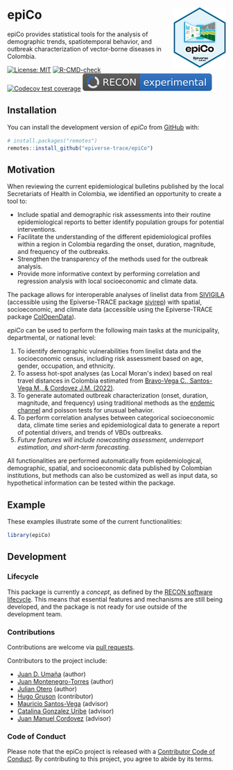 
<!-- README.md is generated from README.Rmd. Please edit that file -->

# epiCo <img src="man/figures/logo.svg" align="right" width="120"/>

epiCo provides statistical tools for the analysis of demographic trends, spatiotemporal behavior, and outbreak characterization of vector-borne diseases in Colombia. 

<!-- badges: start -->
[![License:
MIT](https://img.shields.io/badge/License-MIT-yellow.svg)](https://opensource.org/licenses/MIT)
[![R-CMD-check](https://github.com/epiverse-trace/epico/actions/workflows/R-CMD-check.yaml/badge.svg)](https://github.com/epiverse-trace/epico/actions/workflows/R-CMD-check.yaml)
[![Codecov test
coverage](https://codecov.io/gh/epiverse-trace/epico/branch/main/graph/badge.svg)](https://app.codecov.io/gh/epiverse-trace/epico?branch=main)
[![lifecycle-experimental](https://raw.githubusercontent.com/reconverse/reconverse.github.io/master/images/badge-experimental.svg)](https://www.reconverse.org/lifecycle.html#experimental)
<!-- badges: end -->

## Installation

You can install the development version of *epiCo* from
[GitHub](https://github.com/) with:

``` r
# install.packages("remotes")
remotes::install_github("epiverse-trace/epiCo")
```

## Motivation

When reviewing the current epidemiological bulletins published by the local Secretariats of Health in Colombia, we identified an opportunity to create a tool to:
- Include spatial and demographic risk assessments into their routine epidemiological reports to better identify population groups for potential interventions.
- Facilitate the understanding of the different epidemiological profiles within a region in Colombia regarding the onset, duration, magnitude, and frequency of the outbreaks.
- Strengthen the transparency of the methods used for the outbreak analysis.
- Provide more informative context by performing correlation and regression analysis with local socioeconomic and climate data.

The package allows for interoperable analyses of linelist data from
[SIVIGILA](https://www.ins.gov.co/Direcciones/Vigilancia/Paginas/SIVIGILA.aspx) (accessible using the Epiverse-TRACE package [sivirep](https://github.com/epiverse-trace/sivirep)) with spatial, socioeconomic, and climate data (accessible using the Epiverse-TRACE package [ColOpenData]()). 

*epiCo* can be used to perform the following main tasks at the municipality, departmental, or national level:

1) To identify demographic vulnerabilities from linelist data and the socioeconomic census, including risk assessment based on age, gender, occupation, and ethnicity.
2) To assess hot-spot analyses (as Local Moran's index) based on real travel distances in Colombia estimated from [Bravo-Vega C., Santos-Vega M., & Cordovez J.M. (2022)](https://doi.org/10.1371/journal.pntd.0010270).
3) To generate automated outbreak characterization (onset, duration, magnitude, and frequency) using traditional methods as the [endemic channel](https://iris.paho.org/handle/10665.2/8562) and poisson tests for unusual behavior.
4) To perform correlation analyses between categorical socioeconomic data, climate time series and epidemiological data to generate a report of potential drivers, and trends of VBDs outbreaks.
5) *Future features will include nowcasting assessment, underreport estimation, and short-term forecasting.*

All functionalities are performed automatically from epidemiological, demographic, spatial, and socioeconomic data published by Colombian institutions, but methods can also be customized as well as input data, so hypothetical information can be tested within the package.

## Example

These examples illustrate some of the current functionalities:

``` r
library(epiCo)

```

## Development

### Lifecycle

This package is currently a *concept*, as defined by the [RECON software
lifecycle](https://www.reconverse.org/lifecycle.html). This means that
essential features and mechanisms are still being developed, and the
package is not ready for use outside of the development team.

### Contributions

Contributions are welcome via [pull
requests](https://github.com/epiverse-trace/epiCo/pulls).

Contributors to the project include:

  - [Juan D. Umaña](https://github.com/juan-umana) (author)
  - [Juan Montenegro-Torres](https://github.com/Juanmontenegro99) (author)
  - [Julian Otero](https://github.com/jd-otero) (author)
  - [Hugo Gruson](https://github.com/Bisaloo) (contributor)
  - [Mauricio Santos-Vega](https://github.com/mauricio110785) (advisor)
  - [Catalina Gonzalez Uribe](cgonzalez@uniandes.edu.co) (advisor)
  - [Juan Manuel Cordovez](jucordov@uniandes.edu.co) (advisor)

### Code of Conduct

Please note that the epiCo project is released with a [Contributor
Code of
Conduct](https://contributor-covenant.org/version/2/0/CODE_OF_CONDUCT.html).
By contributing to this project, you agree to abide by its terms.
